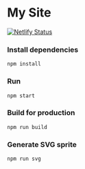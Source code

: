 # My Site

[![Netlify Status](https://api.netlify.com/api/v1/badges/6e4a8e68-bbb2-41a5-80a7-2bed7595ab55/deploy-status)](https://app.netlify.com/sites/sarah-site/deploys)

### Install dependencies

```
npm install
```

### Run

```
npm start
```

### Build for production

```
npm run build
```

### Generate SVG sprite

```
npm run svg
```
